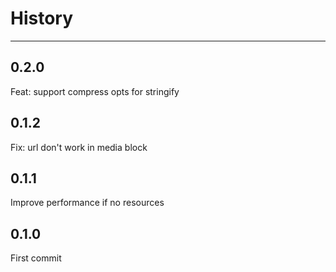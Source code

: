 # History

---

## 0.2.0

Feat: support compress opts for stringify

## 0.1.2

Fix: url don't work in media block

## 0.1.1

Improve performance if no resources

## 0.1.0

First commit
